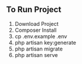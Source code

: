 ## To Run Project
1. Download Project 
2. Composer Install
3. cp .env.example .env
4. php artisan key:generate
5. php artisan migrate
6. php artisan serve 